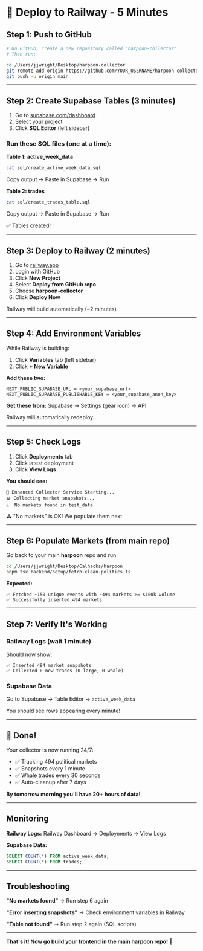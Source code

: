 # 🚀 Deploy to Railway - 5 Minutes

## **Step 1: Push to GitHub**

```bash
# On GitHub, create a new repository called "harpoon-collector"
# Then run:

cd /Users/jjwright/Desktop/harpoon-collector
git remote add origin https://github.com/YOUR_USERNAME/harpoon-collector.git
git push -u origin main
```

---

## **Step 2: Create Supabase Tables** (3 minutes)

1. Go to [supabase.com/dashboard](https://supabase.com/dashboard)
2. Select your project
3. Click **SQL Editor** (left sidebar)

### Run these SQL files (one at a time):

**Table 1: active_week_data**
```bash
cat sql/create_active_week_data.sql
```
Copy output → Paste in Supabase → Run

**Table 2: trades**
```bash
cat sql/create_trades_table.sql
```
Copy output → Paste in Supabase → Run

✅ Tables created!

---

## **Step 3: Deploy to Railway** (2 minutes)

1. Go to [railway.app](https://railway.app)
2. Login with GitHub
3. Click **New Project**
4. Select **Deploy from GitHub repo**
5. Choose **harpoon-collector**
6. Click **Deploy Now**

Railway will build automatically (~2 minutes)

---

## **Step 4: Add Environment Variables**

While Railway is building:

1. Click **Variables** tab (left sidebar)
2. Click **+ New Variable**

**Add these two:**

```
NEXT_PUBLIC_SUPABASE_URL = <your_supabase_url>
NEXT_PUBLIC_SUPABASE_PUBLISHABLE_KEY = <your_supabase_anon_key>
```

**Get these from:**
Supabase → Settings (gear icon) → API

Railway will automatically redeploy.

---

## **Step 5: Check Logs**

1. Click **Deployments** tab
2. Click latest deployment
3. Click **View Logs**

**You should see:**
```
🚀 Enhanced Collector Service Starting...
📊 Collecting market snapshots...
⚠️  No markets found in test_data
```

⚠️ "No markets" is OK! We populate them next.

---

## **Step 6: Populate Markets** (from main repo)

Go back to your main **harpoon** repo and run:

```bash
cd /Users/jjwright/Desktop/Calhacks/harpoon
pnpm tsx backend/setup/fetch-clean-politics.ts
```

**Expected:**
```
✅ Fetched ~150 unique events with ~494 markets >= $100k volume
✅ Successfully inserted 494 markets
```

---

## **Step 7: Verify It's Working**

### Railway Logs (wait 1 minute)
Should now show:
```
✅ Inserted 494 market snapshots
✅ Collected 0 new trades (0 large, 0 whale)
```

### Supabase Data
Go to Supabase → Table Editor → `active_week_data`

You should see rows appearing every minute!

---

## **🎉 Done!**

Your collector is now running 24/7:
- ✅ Tracking 494 political markets
- ✅ Snapshots every 1 minute
- ✅ Whale trades every 30 seconds
- ✅ Auto-cleanup after 7 days

**By tomorrow morning you'll have 20+ hours of data!**

---

## **Monitoring**

**Railway Logs:**
Railway Dashboard → Deployments → View Logs

**Supabase Data:**
```sql
SELECT COUNT(*) FROM active_week_data;
SELECT COUNT(*) FROM trades;
```

---

## **Troubleshooting**

**"No markets found"**
→ Run step 6 again

**"Error inserting snapshots"**
→ Check environment variables in Railway

**"Table not found"**
→ Run step 2 again (SQL scripts)

---

**That's it! Now go build your frontend in the main harpoon repo!** 🚀

